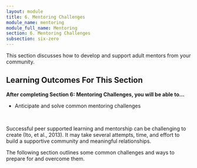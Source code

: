 ```yaml
---
layout: module
title: 6. Mentoring Challenges
module_name: mentoring
module_full_name: Mentoring
section: 6. Mentoring Challenges
subsection: six-zero
---
```


This section discusses how to develop and support adult mentors from your community.

## Learning Outcomes For This Section

**After completing Section 6: Mentoring Challenges, you will be able to...**
<ul class="fancy">
  <li>Anticipate and solve common mentoring challenges </li> 
</ul>
<br>

Successful peer supported learning and mentorship can be challenging to create (Ito, et al., 2013). It may take several attempts, time, and effort to build a supportive community and meaningful relationships.

The following section outlines some common challenges and ways to prepare for and overcome them.
